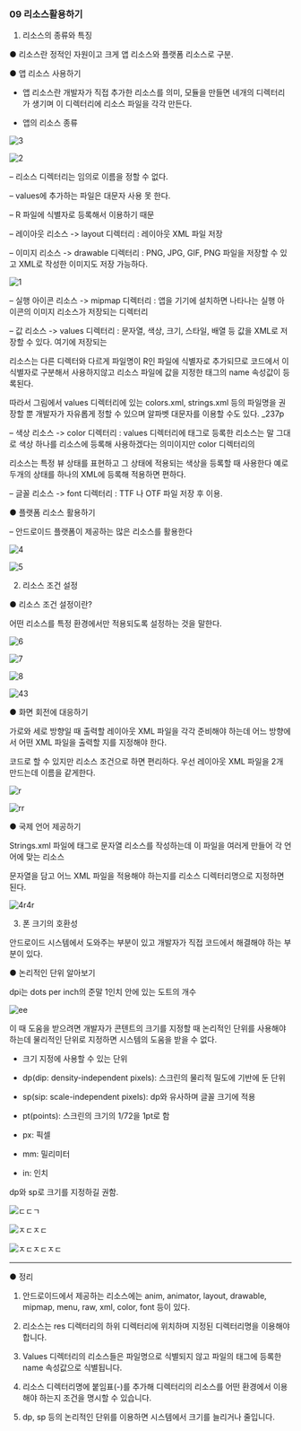 ### 09 리소스활용하기

1. 리소스의 종류와 특징

● 리소스란 정적인 자원이고 크게 앱 리소스와 플랫폼 리소스로 구분.

● 앱 리소스 사용하기

- 앱 리소스란 개발자가 직접 추가한 리소스를 의미, 모듈을 만들면 네개의 디렉터리가 생기며 이 디렉터리에 리소스 파일을 각각 만든다.

- 앱의 리소스 종류

![3](https://user-images.githubusercontent.com/102038962/218295420-19037f18-c9d8-4c40-884e-0a9fe3e3a208.png)

![2](https://user-images.githubusercontent.com/102038962/218295425-b0094bf7-8a5e-4cab-866e-7c1af2d3f91f.png)

– 리소스 디렉터리는 임의로 이름을 정할 수 없다. 

– values에 추가하는 파일은 대문자 사용 못 한다.

– R 파일에 식별자로 등록해서 이용하기 때문

– 레이아웃 리소스 -> layout 디렉터리 : 레이아웃 XML 파일 저장

– 이미지 리소스 -> drawable 디렉터리 : PNG, JPG, GIF, PNG 파일을 저장할 수 있고 XML로 작성한 이미지도 저장 가능하다.

![1](https://user-images.githubusercontent.com/102038962/218295460-4a75f9ae-be92-4be2-823e-42ad5f9aee24.png)

– 실행 아이콘 리소스 -> mipmap 디렉터리 : 앱을 기기에 설치하면 나타나는 실행 아이콘의 이미지 리소스가 저장되는 디렉터리

– 값 리소스 -> values 디렉터리 : 문자열, 색상, 크기, 스타일, 배열 등 값을 XML로 저장할 수 있다. 여기에 저장되는   

리소스는 다른 디렉터와 다르게 파일명이 R인 파일에 식별자로 추가되므로 코드에서 이 식별자로 구분해서 사용하지않고 리소스 파일에 값을 지정한 태그의 name 속성값이 등록된다. 

따라서 그림에서 values 디렉터리에 있는 colors.xml, strings.xml 등의 파일명을 권장할 뿐 개발자가 자유롭게 정할 수 있으며 알파벳 대문자를 이용할 수도 있다. _237p

– 색상 리소스 -> color 디렉터리 : values 디렉터리에 <color> 태그로 등록한 리소스는 말 그대로 색상 하나를 리소스에 등록해 사용하겠다는 의미이지만 color 디렉터리의 
  
리소스는 특정 뷰 상태를 표현하고 그 상태에 적용되는 색상을 등록할 때 사용한다 예로 두개의 상태를 하나의 XML에 등록해 적용하면 편하다.

– 글꼴 리소스 -> font 디렉터리 : TTF 나 OTF 파일 저장 후 이용.
  
● 플랫폼 리소스 활용하기
  
– 안드로이드 플랫폼이 제공하는 많은 리소스를 활용한다

![4](https://user-images.githubusercontent.com/102038962/218295476-9922d1d9-3290-470b-8a91-10b58132735e.png)

![5](https://user-images.githubusercontent.com/102038962/218295487-ad92b79a-2a87-455b-8830-1305c2e465c8.png)


2. 리소스 조건 설정 
  
● 리소스 조건 설정이란?
  
어떤 리소스를 특정 환경에서만 적용되도록 설정하는 것을 말한다.  
  
![6](https://user-images.githubusercontent.com/102038962/218295508-5caa1fec-43f9-4699-91e8-a0d14e526ef2.png)


![7](https://user-images.githubusercontent.com/102038962/218295710-b4bdce51-4fee-4ca3-bc01-706d37a2e7c7.png)


![8](https://user-images.githubusercontent.com/102038962/218295741-bb2f5f5d-8e39-4cc0-bc5d-7ce83ab0ca3d.png)

  
![43](https://user-images.githubusercontent.com/102038962/218295756-478efd9b-9191-4177-a7f7-cd5a8a83c1ff.png)
  
● 화면 회전에 대응하기
  
가로와 세로 방향일 때 출력할 레이아웃 XML 파일을 각각 준비해야 하는데 어느 방향에서 어떤 XML 파일을 출력할 지를 지정해야 한다. 
  
코드로 할 수 있지만 리소스 조건으로 하면 편리하다. 우선 레이아웃 XML 파일을 2개 만드는데 이름을 같게한다.
  
![r](https://user-images.githubusercontent.com/102038962/218295770-d18c0ea9-d9ab-4378-8123-04d26717f423.png)

![rr](https://user-images.githubusercontent.com/102038962/218295784-ceabd09d-8273-40c8-9546-991160226b69.png)

● 국제 언어 제공하기
  
Strings.xml 파일에 <string> 태그로 문자열 리소스를 작성하는데 이 파일을 여러게 만들어 각 언어에 맞는 리소스 

문자열을 담고 어느 XML 파일을 적용해야 하는지를 리소스 디렉터리명으로 지정하면 된다.
  
![4r4r](https://user-images.githubusercontent.com/102038962/218295802-3a572724-3462-4a40-8307-e4713a15bb03.pn)

3. 폰 크기의 호환성
  
안드로이드 시스템에서 도와주는 부분이 있고 개발자가 직접 코드에서 해결해야 하는 부분이 있다.
  
● 논리적인 단위 알아보기
  
dpi는 dots per inch의 준말 1인치 안에 있는 도트의 개수
  
![ee](https://user-images.githubusercontent.com/102038962/218295820-0db488e4-96c5-486e-8a23-c1f19a11c344.pn)

이 때 도움을 받으려면 개발자가 콘텐트의 크기를 지정할 때 논리적인 단위를 사용해야 하는데 물리적인 단위로 지정하면 시스템의 도움을 받을 수 없다.
  
 * 크기 지정에 사용할 수 있는 단위
  
 - dp(dip: density-independent pixels): 스크린의 물리적 밀도에 기반에 둔 단위
  
 - sp(sip: scale-independent pixels): dp와 유사하며 글꼴 크기에 적용
  
 - pt(points): 스크린의 크기의 1/72을 1pt로 함 
  
 - px: 픽셀
  
 - mm: 밀리미터 
  
 - in: 인치
  
dp와 sp로 크기를 지정하길 권함.  

![ㄷㄷㄱ](https://user-images.githubusercontent.com/102038962/218295874-c54e5068-2998-4b82-b585-fafecd17bb3f.png)

![ㅈㄷㅈㄷ](https://user-images.githubusercontent.com/102038962/218295882-5960666a-4ae0-4bce-9a3a-51ddf8b72de7.png)

![ㅈㄷㅈㄷㅈㄷ](https://user-images.githubusercontent.com/102038962/218295890-d9cedabf-96d7-4389-a18a-f948e76b153d.png)
  
---
  
● 정리
  
1. 안드로이드에서 제공하는 리소스에는 anim, animator, layout, drawable, mipmap, menu, raw, xml, color, font 등이 있다.
  
2. 리소스는 res 디렉터리의 하위 디렉터리에 위치하며 지정된 디렉터리명을 이용해야 합니다.
  
3. Values 디렉터리의 리소스들은 파일명으로 식별되지 않고 파일의 태그에 등록한 name 속성값으로 식별됩니다.
  
4. 리소스 디렉터리명에 붙임표(-)를 추가해 디렉터리의 리소스를 어떤 환경에서 이용해야 하는지 조건을 명시할 수 있습니다.
  
5. dp, sp 등의 논리적인 단위를 이용하면 시스템에서 크기를 늘리거나 줄입니다.

